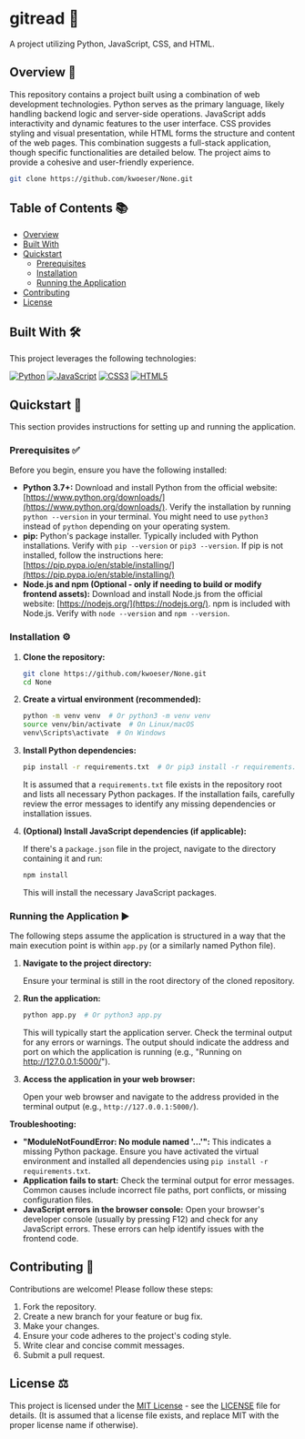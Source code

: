 # gitread 🚀

A project utilizing Python, JavaScript, CSS, and HTML.

## Overview 🧐

This repository contains a project built using a combination of web development technologies. Python serves as the primary language, likely handling backend logic and server-side operations. JavaScript adds interactivity and dynamic features to the user interface. CSS provides styling and visual presentation, while HTML forms the structure and content of the web pages. This combination suggests a full-stack application, though specific functionalities are detailed below. The project aims to provide a cohesive and user-friendly experience.

```bash
git clone https://github.com/kwoeser/None.git
```

## Table of Contents 📚

*   [Overview](#overview-🧐)
*   [Built With](#built-with-🛠️)
*   [Quickstart](#quickstart-🏁)
    *   [Prerequisites](#prerequisites-✅)
    *   [Installation](#installation-⚙️)
    *   [Running the Application](#running-the-application-▶️)
*   [Contributing](#contributing-🤝)
*   [License](#license-⚖️)

## Built With 🛠️

This project leverages the following technologies:

[![Python](https://img.shields.io/badge/Python-3776AB?style=flat&logo=python&logoColor=white)](https://www.python.org/)
[![JavaScript](https://img.shields.io/badge/JavaScript-F7DF1E?style=flat&logo=javascript&logoColor=black)](https://www.javascript.com/)
[![CSS3](https://img.shields.io/badge/CSS3-1572B6?style=flat&logo=css3&logoColor=white)](https://www.w3.org/Style/CSS/)
[![HTML5](https://img.shields.io/badge/HTML5-E34F26?style=flat&logo=html5&logoColor=white)](https://www.w3.org/html/)

## Quickstart 🏁

This section provides instructions for setting up and running the application.

### Prerequisites ✅

Before you begin, ensure you have the following installed:

*   **Python 3.7+:**  Download and install Python from the official website: [https://www.python.org/downloads/](https://www.python.org/downloads/).  Verify the installation by running `python --version` in your terminal. You might need to use `python3` instead of `python` depending on your operating system.
*   **pip:** Python's package installer.  Typically included with Python installations. Verify with `pip --version` or `pip3 --version`. If pip is not installed, follow the instructions here: [https://pip.pypa.io/en/stable/installing/](https://pip.pypa.io/en/stable/installing/)
*   **Node.js and npm (Optional - only if needing to build or modify frontend assets):** Download and install Node.js from the official website: [https://nodejs.org/](https://nodejs.org/). npm is included with Node.js.  Verify with `node --version` and `npm --version`.

### Installation ⚙️

1.  **Clone the repository:**

    ```bash
    git clone https://github.com/kwoeser/None.git
    cd None
    ```

2.  **Create a virtual environment (recommended):**

    ```bash
    python -m venv venv  # Or python3 -m venv venv
    source venv/bin/activate  # On Linux/macOS
    venv\Scripts\activate  # On Windows
    ```

3.  **Install Python dependencies:**

    ```bash
    pip install -r requirements.txt  # Or pip3 install -r requirements.txt
    ```
    It is assumed that a `requirements.txt` file exists in the repository root and lists all necessary Python packages.  If the installation fails, carefully review the error messages to identify any missing dependencies or installation issues.

4.  **(Optional) Install JavaScript dependencies (if applicable):**

    If there's a `package.json` file in the project, navigate to the directory containing it and run:

    ```bash
    npm install
    ```

    This will install the necessary JavaScript packages.

### Running the Application ▶️

The following steps assume the application is structured in a way that the main execution point is within `app.py` (or a similarly named Python file).

1.  **Navigate to the project directory:**

    Ensure your terminal is still in the root directory of the cloned repository.

2.  **Run the application:**

    ```bash
    python app.py  # Or python3 app.py
    ```

    This will typically start the application server.  Check the terminal output for any errors or warnings.  The output should indicate the address and port on which the application is running (e.g., "Running on http://127.0.0.1:5000/").

3.  **Access the application in your web browser:**

    Open your web browser and navigate to the address provided in the terminal output (e.g., `http://127.0.0.1:5000/`).

**Troubleshooting:**

*   **"ModuleNotFoundError: No module named '...'":** This indicates a missing Python package.  Ensure you have activated the virtual environment and installed all dependencies using `pip install -r requirements.txt`.
*   **Application fails to start:** Check the terminal output for error messages.  Common causes include incorrect file paths, port conflicts, or missing configuration files.
*   **JavaScript errors in the browser console:** Open your browser's developer console (usually by pressing F12) and check for any JavaScript errors. These errors can help identify issues with the frontend code.

## Contributing 🤝

Contributions are welcome!  Please follow these steps:

1.  Fork the repository.
2.  Create a new branch for your feature or bug fix.
3.  Make your changes.
4.  Ensure your code adheres to the project's coding style.
5.  Write clear and concise commit messages.
6.  Submit a pull request.

## License ⚖️

This project is licensed under the [MIT License](LICENSE) - see the [LICENSE](LICENSE) file for details. (It is assumed that a license file exists, and replace MIT with the proper license name if otherwise).